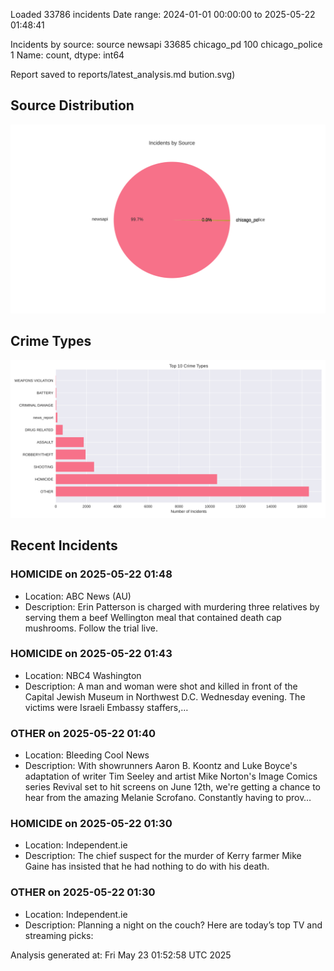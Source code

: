 
Loaded 33786 incidents
Date range: 2024-01-01 00:00:00 to 2025-05-22 01:48:41

Incidents by source:
source
newsapi           33685
chicago_pd          100
chicago_police        1
Name: count, dtype: int64

Report saved to reports/latest_analysis.md
bution.svg)

## Source Distribution
![Source Distribution](images/source_distribution.svg)

## Crime Types
![Crime Types](images/crime_types.svg)

## Recent Incidents

### HOMICIDE on 2025-05-22 01:48
- Location: ABC News (AU)
- Description: Erin Patterson is charged with murdering three relatives by serving them a beef Wellington meal that contained death cap mushrooms. Follow the trial live.


### HOMICIDE on 2025-05-22 01:43
- Location: NBC4 Washington
- Description: A man and woman were shot and killed in front of the Capital Jewish Museum in Northwest D.C. Wednesday evening. The victims were Israeli Embassy staffers,…


### OTHER on 2025-05-22 01:40
- Location: Bleeding Cool News
- Description: With showrunners Aaron B. Koontz and Luke Boyce's adaptation of writer Tim Seeley and artist Mike Norton's Image Comics series Revival set to hit screens on June 12th, we're getting a chance to hear from the amazing Melanie Scrofano. Constantly having to prov…


### HOMICIDE on 2025-05-22 01:30
- Location: Independent.ie
- Description: The chief suspect for the murder of Kerry farmer Mike Gaine has insisted that he had nothing to do with his death.


### OTHER on 2025-05-22 01:30
- Location: Independent.ie
- Description: Planning a night on the couch? Here are today’s top TV and streaming picks:

Analysis generated at: Fri May 23 01:52:58 UTC 2025
